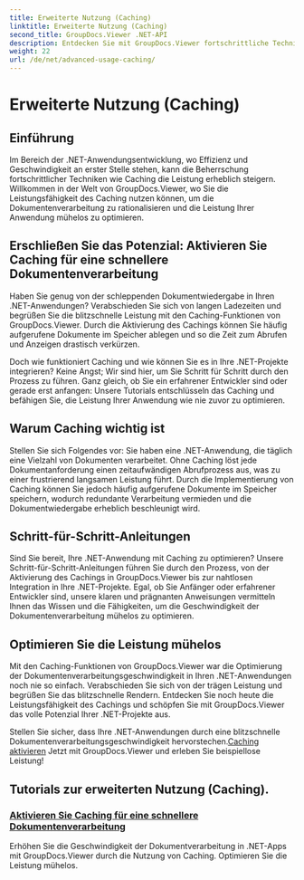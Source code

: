```yaml
---
title: Erweiterte Nutzung (Caching)
linktitle: Erweiterte Nutzung (Caching)
second_title: GroupDocs.Viewer .NET-API
description: Entdecken Sie mit GroupDocs.Viewer fortschrittliche Techniken zur Optimierung der Dokumentenverarbeitungsgeschwindigkeit in .NET-Anwendungen. Erfahren Sie jetzt, wie Sie Caching für eine schnellere Leistung aktivieren!
weight: 22
url: /de/net/advanced-usage-caching/
---
```


# Erweiterte Nutzung (Caching)


## Einführung

Im Bereich der .NET-Anwendungsentwicklung, wo Effizienz und Geschwindigkeit an erster Stelle stehen, kann die Beherrschung fortschrittlicher Techniken wie Caching die Leistung erheblich steigern. Willkommen in der Welt von GroupDocs.Viewer, wo Sie die Leistungsfähigkeit des Caching nutzen können, um die Dokumentenverarbeitung zu rationalisieren und die Leistung Ihrer Anwendung mühelos zu optimieren.

## Erschließen Sie das Potenzial: Aktivieren Sie Caching für eine schnellere Dokumentenverarbeitung

Haben Sie genug von der schleppenden Dokumentwiedergabe in Ihren .NET-Anwendungen? Verabschieden Sie sich von langen Ladezeiten und begrüßen Sie die blitzschnelle Leistung mit den Caching-Funktionen von GroupDocs.Viewer. Durch die Aktivierung des Cachings können Sie häufig aufgerufene Dokumente im Speicher ablegen und so die Zeit zum Abrufen und Anzeigen drastisch verkürzen.

Doch wie funktioniert Caching und wie können Sie es in Ihre .NET-Projekte integrieren? Keine Angst; Wir sind hier, um Sie Schritt für Schritt durch den Prozess zu führen. Ganz gleich, ob Sie ein erfahrener Entwickler sind oder gerade erst anfangen: Unsere Tutorials entschlüsseln das Caching und befähigen Sie, die Leistung Ihrer Anwendung wie nie zuvor zu optimieren.

## Warum Caching wichtig ist

Stellen Sie sich Folgendes vor: Sie haben eine .NET-Anwendung, die täglich eine Vielzahl von Dokumenten verarbeitet. Ohne Caching löst jede Dokumentanforderung einen zeitaufwändigen Abrufprozess aus, was zu einer frustrierend langsamen Leistung führt. Durch die Implementierung von Caching können Sie jedoch häufig aufgerufene Dokumente im Speicher speichern, wodurch redundante Verarbeitung vermieden und die Dokumentwiedergabe erheblich beschleunigt wird.

## Schritt-für-Schritt-Anleitungen

Sind Sie bereit, Ihre .NET-Anwendung mit Caching zu optimieren? Unsere Schritt-für-Schritt-Anleitungen führen Sie durch den Prozess, von der Aktivierung des Cachings in GroupDocs.Viewer bis zur nahtlosen Integration in Ihre .NET-Projekte. Egal, ob Sie Anfänger oder erfahrener Entwickler sind, unsere klaren und prägnanten Anweisungen vermitteln Ihnen das Wissen und die Fähigkeiten, um die Geschwindigkeit der Dokumentenverarbeitung mühelos zu optimieren.

## Optimieren Sie die Leistung mühelos

Mit den Caching-Funktionen von GroupDocs.Viewer war die Optimierung der Dokumentenverarbeitungsgeschwindigkeit in Ihren .NET-Anwendungen noch nie so einfach. Verabschieden Sie sich von der trägen Leistung und begrüßen Sie das blitzschnelle Rendern. Entdecken Sie noch heute die Leistungsfähigkeit des Cachings und schöpfen Sie mit GroupDocs.Viewer das volle Potenzial Ihrer .NET-Projekte aus.

 Stellen Sie sicher, dass Ihre .NET-Anwendungen durch eine blitzschnelle Dokumentenverarbeitungsgeschwindigkeit hervorstechen.[Caching aktivieren](./enable-caching/) Jetzt mit GroupDocs.Viewer und erleben Sie beispiellose Leistung!

## Tutorials zur erweiterten Nutzung (Caching).
### [Aktivieren Sie Caching für eine schnellere Dokumentenverarbeitung](./enable-caching/)
Erhöhen Sie die Geschwindigkeit der Dokumentverarbeitung in .NET-Apps mit GroupDocs.Viewer durch die Nutzung von Caching. Optimieren Sie die Leistung mühelos.